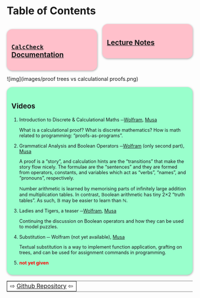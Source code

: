 # Table of Contents




<div style="column-rule-style:none;column-count:2;"<p>

</p>

<p>
 <div style="padding: 1em; background-color: pink; border-radius: 15px; font-size: 0.9em; box-shadow: 0.05em 0.1em 5px 0.01em  #00000057;"> <h3></h3>
</p>

<h2>

<p>
<a href="https://alhassy.github.io/CalcCheck/Docs"><code>CalcCheck</code> Documentation</a>
</p>

</h2>

<p>
 </div>
</p>

<p>

</p>

<p>
 <div style="padding: 1em; background-color: pink; border-radius: 15px; font-size: 0.9em; box-shadow: 0.05em 0.1em 5px 0.01em  #00000057;"> <h3></h3>
</p>

<h2>

<p>
<a href="https://alhassy.github.io/CalcCheck/LectureNotes.html">Lecture Notes</a>
</p>

</h2>

<p>
 </div>
</p>
</div>

![img](images/proof trees vs calculational proofs.png)

 <div style="padding: 1em; background-color: #99FFCC; border-radius: 15px; font-size: 0.9em; box-shadow: 0.05em 0.1em 5px 0.01em  #00000057;"> <h3></h3>

<h2>

Videos

</h2>

1.  Introduction to Discrete & Calculational Maths ─[Wolfram](https://web.microsoftstream.com/video/76eac408-540e-47f9-a83b-d2caad93443c), [Musa](https://youtu.be/5IyMizFhHMA)

    What is a calculational proof? What is discrete mathematics?
    How is math related to programming: “proofs-as-programs”.

2.  Grammatical Analysis and Boolean Operators ─[Wolfram](https://web.microsoftstream.com/video/3216c424-1494-4ed1-9f7d-6591bde71fc3) (only second part), [Musa](https://youtu.be/0wM0WXLJULQ)

    A proof is a “story”, and calculation hints are the “transitions” that make
    the story flow nicely.  The formulae are the “sentences” and they are formed
    from operators, constants, and variables which act as “verbs”, “names”, and
    “pronouns”, respectively.

    ℕumber arithmetic is learned by memorising parts of
    infinitely large addition and multiplication tables.
    In contrast, 𝔹oolean arithmetic has tiny 2×2 “truth tables”.
    As such, 𝔹  may be easier to learn than ℕ.

3.  Ladies and Tigers, a teaser ─[Wolfram](https://web.microsoftstream.com/video/3153223e-a48a-4177-bb2b-013d0694b336), [Musa](https://youtu.be/9oeJtu4JjSQ)

    Continuing the discussion on Boolean operators
    and how they can be used to model puzzles.

4.  Substitution ─ Wolfram (not yet available), [Musa](https://youtu.be/7cmretG3Zzg)

    Textual substitution is a way to implement function application,
    grafting on trees, and can be used for assignment commands in programming.

5.  <span style="color:red;">**not yet given**</span>

 </div>

<table border="2" cellspacing="0" cellpadding="6" rules="groups" frame="hsides">


<colgroup>
<col  class="org-left" />
</colgroup>
<tbody>
<tr>
<td class="org-left">⇨ <a href="https://github.com/alhassy/CalcCheck">Github Repository</a> ⇦</td>
</tr>
</tbody>
</table>
